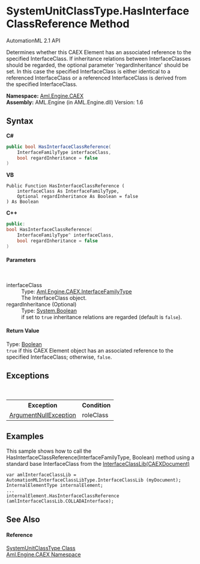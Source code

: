 # SystemUnitClassType.HasInterfaceClassReference Method 
AutomationML 2.1 API 

Determines whether this CAEX Element has an associated reference to the specified InterfaceClass. If inheritance relations between InterfaceClasses should be regarded, the optional parameter 'regardInheritance' should be set. In this case the specified InterfaceClass is either identical to a referenced InterfaceClass or a referenced InterfaceClass is derived from the specified InterfaceClass.

**Namespace:**&nbsp;<a href="N_Aml_Engine_CAEX">Aml.Engine.CAEX</a><br />**Assembly:**&nbsp;AML.Engine (in AML.Engine.dll) Version: 1.6

## Syntax

**C#**<br />
``` C#
public bool HasInterfaceClassReference(
	InterfaceFamilyType interfaceClass,
	bool regardInheritance = false
)
```

**VB**<br />
``` VB
Public Function HasInterfaceClassReference ( 
	interfaceClass As InterfaceFamilyType,
	Optional regardInheritance As Boolean = false
) As Boolean
```

**C++**<br />
``` C++
public:
bool HasInterfaceClassReference(
	InterfaceFamilyType^ interfaceClass, 
	bool regardInheritance = false
)
```


#### Parameters
&nbsp;<dl><dt>interfaceClass</dt><dd>Type: <a href="T_Aml_Engine_CAEX_InterfaceFamilyType">Aml.Engine.CAEX.InterfaceFamilyType</a><br />The InterfaceClass object.</dd><dt>regardInheritance (Optional)</dt><dd>Type: <a href="https://docs.microsoft.com/dotnet/api/system.boolean" target="_parent" rel="noopener noreferrer">System.Boolean</a><br />if set to `true` inheritance relations are regarded (default is `false`).</dd></dl>

#### Return Value
Type: <a href="https://docs.microsoft.com/dotnet/api/system.boolean" target="_parent" rel="noopener noreferrer">Boolean</a><br />`true` if this CAEX Element object has an associated reference to the specified InterfaceClass; otherwise, `false`.

## Exceptions
&nbsp;<table><tr><th>Exception</th><th>Condition</th></tr><tr><td><a href="https://docs.microsoft.com/dotnet/api/system.argumentnullexception" target="_parent" rel="noopener noreferrer">ArgumentNullException</a></td><td>roleClass</td></tr></table>

## Examples
This sample shows how to call the HasInterfaceClassReference(InterfaceFamilyType, Boolean) method using a standard base InterfaceClass from the <a href="M_Aml_Engine_AmlObjects_AutomationMLInterfaceClassLibType_InterfaceClassLib">InterfaceClassLib(CAEXDocument)</a>
```
var amlInterfaceClassLib = AutomationMLInterfaceClassLibType.InterfaceClassLib (myDocument);
InternalElementType internalElement;
...
internalElement.HasInterfaceClassReference (amlInterfaceClassLib.COLLADAInterface);
```


## See Also


#### Reference
<a href="T_Aml_Engine_CAEX_SystemUnitClassType">SystemUnitClassType Class</a><br /><a href="N_Aml_Engine_CAEX">Aml.Engine.CAEX Namespace</a><br />